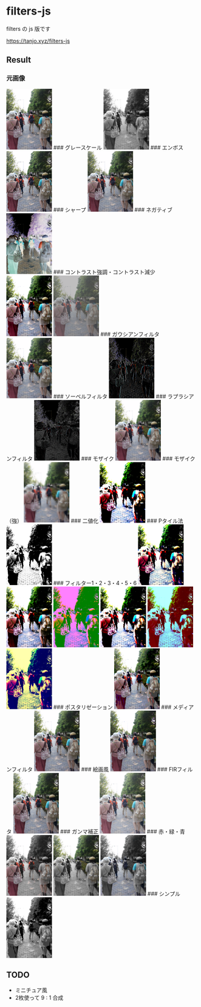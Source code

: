 # filters-js

filters の js 版です

https://tanjo.xyz/filters-js

## Result

### 元画像
<img src="resources/image.png" width="120px">
### グレースケール
<img src="resources/image-grayscale.png" width="120px">
### エンボス
<img src="resources/image-emboss.png" width="120px">
### シャープ
<img src="resources/image-sharp.png" width="120px">
### ネガティブ
<img src="resources/image-negative.png" width="120px">
### コントラスト強調・コントラスト減少
<img src="resources/image-contrast-enhancement.png" width="120px">
<img src="resources/image-contrast-reduction.png" width="120px">
### ガウシアンフィルタ
<img src="resources/image-gaussian-filter.png" width="120px">
### ソーベルフィルタ
<img src="resources/image-sobel-filter.png" width="120px">
### ラプラシアンフィルタ
<img src="resources/image-laplacian-filter.png" width="120px">
### モザイク
<img src="resources/image-pixelization.png" width="120px">
### モザイク（強）
<img src="resources/image-pixelization-hard.png" width="120px">
### 二値化
<img src="resources/image-binarization.png" width="120px">
### Pタイル法
<img src="resources/image-percentile-method.png" width="120px">
### フィルター1・2・3・4・5・6
<img src="resources/image-filter1.png" width="120px">
<img src="resources/image-filter2.png" width="120px">
<img src="resources/image-filter3.png" width="120px">
<img src="resources/image-filter4.png" width="120px">
<img src="resources/image-filter5.png" width="120px">
<img src="resources/image-filter6.png" width="120px">
### ポスタリゼーション
<img src="resources/image-posterization.png" width="120px">
### メディアンフィルタ
<img src="resources/image-median-filter.png" width="120px">
### 絵画風
<img src="resources/image-kaiga.png" width="120px">
### FIRフィルタ
<img src="resources/image-fir-filter.png" width="120px">
### ガンマ補正
<img src="resources/image-gamma.png" width="120px">
### 赤・緑・青
<img src="resources/image-red.png" width="120px">
<img src="resources/image-green.png" width="120px">
<img src="resources/image-blue.png" width="120px">
### シンプル
<img src="resources/image-simple.png" width="120px">

## TODO

- ミニチュア風
- 2枚使って 9 : 1 合成
